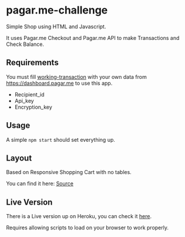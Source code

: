 # pagar.me-challenge
Simple Shop using HTML and Javascript.

It uses Pagar.me Checkout and Pagar.me API to make Transactions and Check Balance.

## Requirements
You must fill [working-transaction](js/working-transaction.js) with your own data from https://dashboard.pagar.me to use this app.
- Recipient_id
- Api_key
- Encryption_key

## Usage
A simple `npm start` should set everything up.

## Layout
Based on Responsive Shopping Cart with no tables.

You can find it here: [Source](https://codepen.io/alex_rodrigues/pen/ABGdg)

## Live Version
There is a Live version up on Heroku, you can check it [here](https://pagar-me-challenge.herokuapp.com/#).

Requires allowing scripts to load on your browser to work properly.
